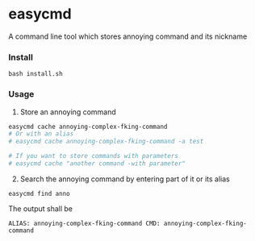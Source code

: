 # easycmd

A command line tool which stores annoying command and its nickname

### Install

```
bash install.sh
```

### Usage

1. Store an annoying command

```bash
easycmd cache annoying-complex-fking-command
# Or with an alias
# easycmd cache annoying-complex-fking-command -a test

# If you want to store commands with parameters
# easycmd cache "another command -with parameter"
```

2. Search the annoying command by entering part of it or its alias

```
easycmd find anno
```

The output shall be

```
ALIAS: annoying-complex-fking-command CMD: annoying-complex-fking-command
```